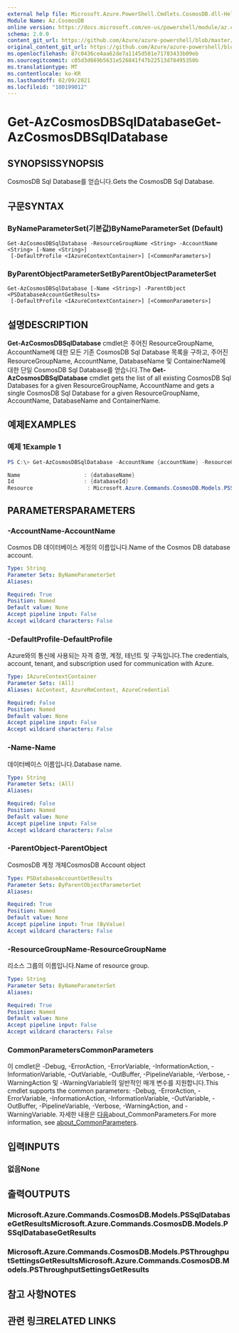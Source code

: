 ```yaml
---
external help file: Microsoft.Azure.PowerShell.Cmdlets.CosmosDB.dll-Help.xml
Module Name: Az.CosmosDB
online version: https://docs.microsoft.com/en-us/powershell/module/az.cosmosdb/get-azcosmosdbsqldatabase
schema: 2.0.0
content_git_url: https://github.com/Azure/azure-powershell/blob/master/src/CosmosDB/CosmosDB/help/Get-AzCosmosDBSqlDatabase.md
original_content_git_url: https://github.com/Azure/azure-powershell/blob/master/src/CosmosDB/CosmosDB/help/Get-AzCosmosDBSqlDatabase.md
ms.openlocfilehash: 87c0436ce4aa62de7a1145d501e71783433b09eb
ms.sourcegitcommit: c05d3d669b5631e526841f47b22513d78495350b
ms.translationtype: MT
ms.contentlocale: ko-KR
ms.lasthandoff: 02/09/2021
ms.locfileid: "100199012"
---
```

# <span data-ttu-id="2c2c7-101">Get-AzCosmosDBSqlDatabase</span><span class="sxs-lookup"><span data-stu-id="2c2c7-101">Get-AzCosmosDBSqlDatabase</span></span>

## <span data-ttu-id="2c2c7-102">SYNOPSIS</span><span class="sxs-lookup"><span data-stu-id="2c2c7-102">SYNOPSIS</span></span>
<span data-ttu-id="2c2c7-103">CosmosDB Sql Database를 얻습니다.</span><span class="sxs-lookup"><span data-stu-id="2c2c7-103">Gets the CosmosDB Sql Database.</span></span>

## <span data-ttu-id="2c2c7-104">구문</span><span class="sxs-lookup"><span data-stu-id="2c2c7-104">SYNTAX</span></span>

### <span data-ttu-id="2c2c7-105">ByNameParameterSet(기본값)</span><span class="sxs-lookup"><span data-stu-id="2c2c7-105">ByNameParameterSet (Default)</span></span>
```
Get-AzCosmosDBSqlDatabase -ResourceGroupName <String> -AccountName <String> [-Name <String>]
 [-DefaultProfile <IAzureContextContainer>] [<CommonParameters>]
```

### <span data-ttu-id="2c2c7-106">ByParentObjectParameterSet</span><span class="sxs-lookup"><span data-stu-id="2c2c7-106">ByParentObjectParameterSet</span></span>
```
Get-AzCosmosDBSqlDatabase [-Name <String>] -ParentObject <PSDatabaseAccountGetResults>
 [-DefaultProfile <IAzureContextContainer>] [<CommonParameters>]
```

## <span data-ttu-id="2c2c7-107">설명</span><span class="sxs-lookup"><span data-stu-id="2c2c7-107">DESCRIPTION</span></span>
<span data-ttu-id="2c2c7-108">**Get-AzCosmosDBSqlDatabase** cmdlet은 주어진 ResourceGroupName, AccountName에 대한 모든 기존 CosmosDB Sql Database 목록을 구하고, 주어진 ResourceGroupName, AccountName, DatabaseName 및 ContainerName에 대한 단일 CosmosDB Sql Database를 얻습니다.</span><span class="sxs-lookup"><span data-stu-id="2c2c7-108">The **Get-AzCosmosDBSqlDatabase** cmdlet gets the list of all existing CosmosDB Sql Databases for a given ResourceGroupName, AccountName and gets a single CosmosDB Sql Database for a given ResourceGroupName, AccountName, DatabaseName and ContainerName.</span></span>

## <span data-ttu-id="2c2c7-109">예제</span><span class="sxs-lookup"><span data-stu-id="2c2c7-109">EXAMPLES</span></span>

### <span data-ttu-id="2c2c7-110">예제 1</span><span class="sxs-lookup"><span data-stu-id="2c2c7-110">Example 1</span></span>
```powershell
PS C:\> Get-AzCosmosDBSqlDatabase -AccountName {accountName} -ResourceGroupName {resourceGroupName} -Name {databaseName}

Name                    : {databaseName}
Id                      : {databaseId}
Resource                 : Microsoft.Azure.Commands.CosmosDB.Models.PSSqlDatabaseGetPropertiesResource
```

## <span data-ttu-id="2c2c7-111">PARAMETERS</span><span class="sxs-lookup"><span data-stu-id="2c2c7-111">PARAMETERS</span></span>

### <span data-ttu-id="2c2c7-112">-AccountName</span><span class="sxs-lookup"><span data-stu-id="2c2c7-112">-AccountName</span></span>
<span data-ttu-id="2c2c7-113">Cosmos DB 데이터베이스 계정의 이름입니다.</span><span class="sxs-lookup"><span data-stu-id="2c2c7-113">Name of the Cosmos DB database account.</span></span>

```yaml
Type: String
Parameter Sets: ByNameParameterSet
Aliases:

Required: True
Position: Named
Default value: None
Accept pipeline input: False
Accept wildcard characters: False
```

### <span data-ttu-id="2c2c7-114">-DefaultProfile</span><span class="sxs-lookup"><span data-stu-id="2c2c7-114">-DefaultProfile</span></span>
<span data-ttu-id="2c2c7-115">Azure와의 통신에 사용되는 자격 증명, 계정, 테넌트 및 구독입니다.</span><span class="sxs-lookup"><span data-stu-id="2c2c7-115">The credentials, account, tenant, and subscription used for communication with Azure.</span></span>

```yaml
Type: IAzureContextContainer
Parameter Sets: (All)
Aliases: AzContext, AzureRmContext, AzureCredential

Required: False
Position: Named
Default value: None
Accept pipeline input: False
Accept wildcard characters: False
```

### <span data-ttu-id="2c2c7-116">-Name</span><span class="sxs-lookup"><span data-stu-id="2c2c7-116">-Name</span></span>
<span data-ttu-id="2c2c7-117">데이터베이스 이름입니다.</span><span class="sxs-lookup"><span data-stu-id="2c2c7-117">Database name.</span></span>

```yaml
Type: String
Parameter Sets: (All)
Aliases:

Required: False
Position: Named
Default value: None
Accept pipeline input: False
Accept wildcard characters: False
```

### <span data-ttu-id="2c2c7-118">-ParentObject</span><span class="sxs-lookup"><span data-stu-id="2c2c7-118">-ParentObject</span></span>
<span data-ttu-id="2c2c7-119">CosmosDB 계정 개체</span><span class="sxs-lookup"><span data-stu-id="2c2c7-119">CosmosDB Account object</span></span>

```yaml
Type: PSDatabaseAccountGetResults
Parameter Sets: ByParentObjectParameterSet
Aliases:

Required: True
Position: Named
Default value: None
Accept pipeline input: True (ByValue)
Accept wildcard characters: False
```

### <span data-ttu-id="2c2c7-120">-ResourceGroupName</span><span class="sxs-lookup"><span data-stu-id="2c2c7-120">-ResourceGroupName</span></span>
<span data-ttu-id="2c2c7-121">리소스 그룹의 이름입니다.</span><span class="sxs-lookup"><span data-stu-id="2c2c7-121">Name of resource group.</span></span>

```yaml
Type: String
Parameter Sets: ByNameParameterSet
Aliases:

Required: True
Position: Named
Default value: None
Accept pipeline input: False
Accept wildcard characters: False
```

### <span data-ttu-id="2c2c7-122">CommonParameters</span><span class="sxs-lookup"><span data-stu-id="2c2c7-122">CommonParameters</span></span>
<span data-ttu-id="2c2c7-123">이 cmdlet은 -Debug, -ErrorAction, -ErrorVariable, -InformationAction, -InformationVariable, -OutVariable, -OutBuffer, -PipelineVariable, -Verbose, -WarningAction 및 -WarningVariable의 일반적인 매개 변수를 지원합니다.</span><span class="sxs-lookup"><span data-stu-id="2c2c7-123">This cmdlet supports the common parameters: -Debug, -ErrorAction, -ErrorVariable, -InformationAction, -InformationVariable, -OutVariable, -OutBuffer, -PipelineVariable, -Verbose, -WarningAction, and -WarningVariable.</span></span> <span data-ttu-id="2c2c7-124">자세한 내용은 [다음](http://go.microsoft.com/fwlink/?LinkID=113216)about_CommonParameters.</span><span class="sxs-lookup"><span data-stu-id="2c2c7-124">For more information, see [about_CommonParameters](http://go.microsoft.com/fwlink/?LinkID=113216).</span></span>

## <span data-ttu-id="2c2c7-125">입력</span><span class="sxs-lookup"><span data-stu-id="2c2c7-125">INPUTS</span></span>

### <span data-ttu-id="2c2c7-126">없음</span><span class="sxs-lookup"><span data-stu-id="2c2c7-126">None</span></span>

## <span data-ttu-id="2c2c7-127">출력</span><span class="sxs-lookup"><span data-stu-id="2c2c7-127">OUTPUTS</span></span>

### <span data-ttu-id="2c2c7-128">Microsoft.Azure.Commands.CosmosDB.Models.PSSqlDatabaseGetResults</span><span class="sxs-lookup"><span data-stu-id="2c2c7-128">Microsoft.Azure.Commands.CosmosDB.Models.PSSqlDatabaseGetResults</span></span>

### <span data-ttu-id="2c2c7-129">Microsoft.Azure.Commands.CosmosDB.Models.PSThroughputSettingsGetResults</span><span class="sxs-lookup"><span data-stu-id="2c2c7-129">Microsoft.Azure.Commands.CosmosDB.Models.PSThroughputSettingsGetResults</span></span>

## <span data-ttu-id="2c2c7-130">참고 사항</span><span class="sxs-lookup"><span data-stu-id="2c2c7-130">NOTES</span></span>

## <span data-ttu-id="2c2c7-131">관련 링크</span><span class="sxs-lookup"><span data-stu-id="2c2c7-131">RELATED LINKS</span></span>
